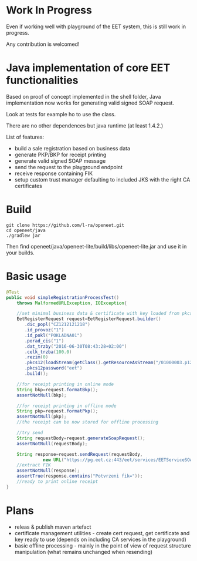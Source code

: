 # Work In Progress
Even if working well with playground of the EET system, this is still work in progress.

Any contribution is welcomed!


# Java implementation of core EET functionalities
Based on proof of concept implemented in the shell folder, Java implementation now works for generating valid signed SOAP request.

Look at tests for example ho to use the class.

There are no other dependences but java runtime (at least 1.4.2.)

List of features:

* build a sale registration based on business data
* generate PKP/BKP for receipt printing
* generate valid signed SOAP message
* send the request to the playground endpoint
* receive response containing FIK
* setup custom trust manager defaulting to included JKS with the right CA certificates


# Build 
```
git clone https://github.com/l-ra/openeet.git
cd openeet/java
./gradlew jar
```
Then find openeet/java/openeet-lite/build/libs/openeet-lite.jar and use it in your builds.


# Basic usage

```java
@Test
public void simpleRegistrationProcessTest() 
    throws MalformedURLException, IOException{

    //set minimal business data & certificate with key loaded from pkcs12 file
	EetRegisterRequest request=EetRegisterRequest.builder()
	   .dic_popl("CZ1212121218")
	   .id_provoz("1")
	   .id_pokl("POKLADNA01")
	   .porad_cis("1")
	   .dat_trzby("2016-06-30T08:43:28+02:00")
	   .celk_trzba(100.0)
	   .rezim(0)
	   .pkcs12(loadStream(getClass().getResourceAsStream("/01000003.p12")))
	   .pkcs12password("eet")
	   .build();

	//for receipt printing in online mode
	String bkp=request.formatBkp();
	assertNotNull(bkp);

	//for receipt printing in offline mode
	String pkp=request.formatPkp();
	assertNotNull(pkp);
	//the receipt can be now stored for offline processing

	//try send
	String requestBody=request.generateSoapRequest();
	assertNotNull(requestBody);

	String response=request.sendRequest(requestBody, 
		      new URL("https://pg.eet.cz:443/eet/services/EETServiceSOAP/v2"));
	//extract FIK
	assertNotNull(response);
	assertTrue(response.contains("Potvrzeni fik="));
	//ready to print online receipt
}
```

# Plans

* releas & publish maven artefact
* certificate management utilities - create cert request, get certificate and key ready to use (depends on including CA services in the playground)
* basic offline processing - mainly in the point of view of request structure manipulation (what remains unchanged when resending)
